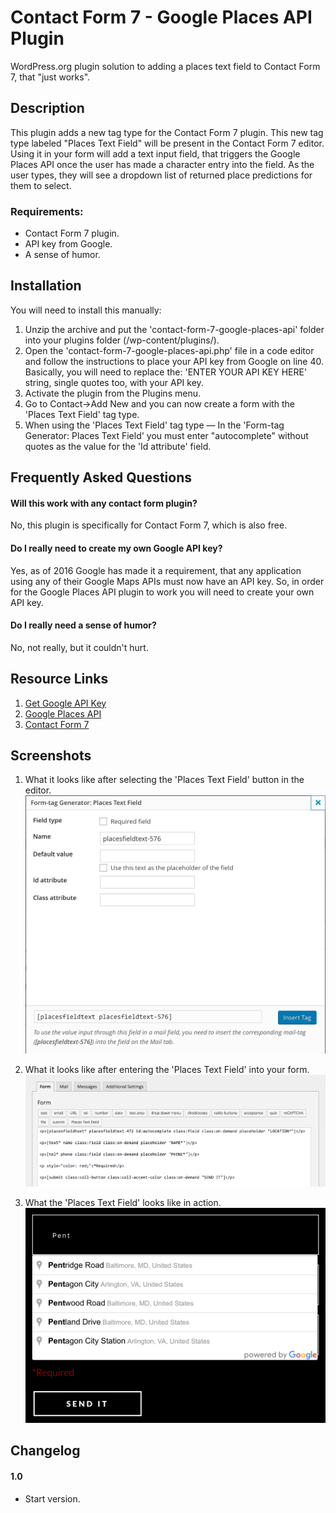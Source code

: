 Contact Form 7 - Google Places API Plugin
=========================================

WordPress.org plugin solution to adding a places text field to Contact Form 7, that "just works".


## Description

This plugin adds a new tag type for the Contact Form 7 plugin. This new tag type labeled "Places Text Field" will be present in the Contact Form 7 editor. Using it in your form will add a text input field, that triggers the Google Places API once the user has made a character entry into the field. As the user types, they will see a dropdown list of returned place predictions for them to select.

### Requirements:
  * Contact Form 7 plugin.
  * API key from Google.
  * A sense of humor.

## Installation

You will need to install this manually:

1. Unzip the archive and put the 'contact-form-7-google-places-api' folder into your plugins folder (/wp-content/plugins/).
2. Open the 'contact-form-7-google-places-api.php' file in a code editor and follow the instructions to place your API key from Google on line 40. Basically, you will need to replace the: 'ENTER YOUR API KEY HERE' string, single quotes too, with your API key.
3. Activate the plugin from the Plugins menu.
4. Go to Contact->Add New and you can now create a form with the 'Places Text Field' tag type.
5. When using the 'Places Text Field' tag type — In the 'Form-tag Generator: Places Text Field' you must enter "autocomplete" without quotes as the value for the 'Id attribute' field.

## Frequently Asked Questions

#### Will this work with any contact form plugin?
No, this plugin is specifically for Contact Form 7, which is also free.
#### Do I really need to create my own Google API key?
Yes, as of 2016 Google has made it a requirement, that any application using any of their Google Maps APIs must now have an API key. So, in order for the Google Places API plugin to work you will need to create your own API key.
#### Do I really need a sense of humor?
No, not really, but it couldn't hurt.

## Resource Links

1. [Get Google API Key](https://developers.google.com/maps/documentation/javascript/get-api-key)
2. [Google Places API](https://developers.google.com/places/web-service/)
3. [Contact Form 7](https://wordpress.org/plugins/contact-form-7/)

## Screenshots

1. What it looks like after selecting the 'Places Text Field' button in the editor.
![What it looks like after selecting the 'Places Text Field' button in the editor](screenshot-1.png)

2. What it looks like after entering the 'Places Text Field' into your form.
![What it looks like after entering the 'Places Text Field' into your form](screenshot-2.png)

3. What the 'Places Text Field' looks like in action.
![What the 'Places Text Field' looks like in action](screenshot-3.png)


## Changelog

#### 1.0
* Start version.

